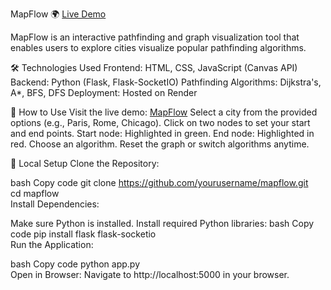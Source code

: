 MapFlow 🌍
[Live Demo](https://mapflow.onrender.com)

MapFlow is an interactive pathfinding and graph visualization tool that enables users to explore cities visualize popular pathfinding algorithms. 

🛠️ Technologies Used
Frontend:
HTML, CSS, JavaScript (Canvas API)
Backend:
Python (Flask, Flask-SocketIO)
Pathfinding Algorithms:
Dijkstra's, A*, BFS, DFS
Deployment:
Hosted on Render

📖 How to Use
Visit the live demo: [MapFlow](https://mapflow.onrender.com)
Select a city from the provided options (e.g., Paris, Rome, Chicago).
Click on two nodes to set your start and end points.
Start node: Highlighted in green.
End node: Highlighted in red.
Choose an algorithm.
Reset the graph or switch algorithms anytime.

🔧 Local Setup
Clone the Repository:

bash
Copy code
git clone https://github.com/yourusername/mapflow.git  
cd mapflow  
Install Dependencies:

Make sure Python is installed.
Install required Python libraries:
bash
Copy code
pip install flask flask-socketio  
Run the Application:

bash
Copy code
python app.py  
Open in Browser:
Navigate to http://localhost:5000 in your browser.

